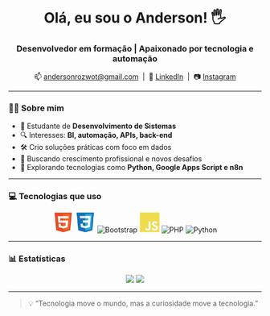 <h1 align="center">Olá, eu sou o Anderson! 🖐️</h1>
<h3 align="center">Desenvolvedor em formação | Apaixonado por tecnologia e automação</h3>

<p align="center">
  📫 <a href="mailto:andersonrozwot@gmail.com">andersonrozwot@gmail.com</a> &nbsp;|&nbsp;
  💼 <a href="https://www.linkedin.com/in/andersonrozwot/">LinkedIn</a> &nbsp;|&nbsp;
  📷 <a href="https://www.instagram.com/anderssonrz/">Instagram</a>
</p>

---

### 👨‍💻 Sobre mim

- 🌱 Estudante de **Desenvolvimento de Sistemas**
- 🔍 Interesses: **BI, automação, APIs, back-end**
- 🛠️ Crio soluções práticas com foco em dados
- 🚀 Buscando crescimento profissional e novos desafios
- 📌 Explorando tecnologias como **Python, Google Apps Script e n8n**

---

### 💻 Tecnologias que uso

<div align="center">
  <img src="https://raw.githubusercontent.com/devicons/devicon/master/icons/html5/html5-original.svg" alt="HTML5" width="40" height="40"/>
  <img src="https://raw.githubusercontent.com/devicons/devicon/master/icons/css3/css3-original.svg" alt="CSS3" width="40" height="40"/>
  <img src="https://cdn.jsdelivr.net/gh/devicons/devicon@latest/icons/bootstrap/bootstrap-original.svg" alt="Bootstrap" width="40" height="40"/>
  <img src="https://raw.githubusercontent.com/devicons/devicon/master/icons/javascript/javascript-plain.svg" alt="JavaScript" width="40" height="40"/>
  <img src="https://cdn-icons-png.flaticon.com/512/5968/5968332.png" alt="PHP" width="40" height="40"/>
  <img src="https://www.svgrepo.com/show/376344/python.svg" alt="Python" width="40" height="40"/>
</div>

---

### 📊 Estatísticas

<div align="center">
  <img height="170em" src="https://github-readme-stats.vercel.app/api?username=Anderssonrz&show_icons=true&theme=radical&include_all_commits=true&count_private=true"/>
  <img height="170em" src="https://github-readme-stats.vercel.app/api/top-langs/?username=Anderssonrz&layout=compact&langs_count=7&theme=radical"/>
</div>

---

> 💡 “Tecnologia move o mundo, mas a curiosidade move a tecnologia.”  
